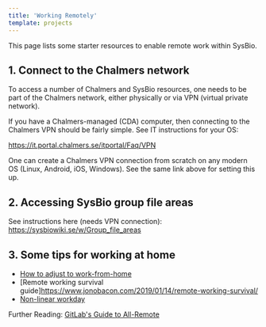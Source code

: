 ```yaml
---
title: 'Working Remotely'
template: projects
---
```


This page lists some starter resources to enable remote work within SysBio.

## 1. Connect to the Chalmers network

To access a number of Chalmers and SysBio resources, one needs to be part of the
Chalmers network, either physically or via VPN (virtual private network).

If you have a Chalmers-managed (CDA) computer,
then connecting to the Chalmers VPN should be fairly simple. See IT instructions for your OS:

https://it.portal.chalmers.se/itportal/Faq/VPN

One can create a Chalmers VPN connection from scratch on any modern OS (Linux, Android, iOS, Windows).
See the same link above for setting this up.


## 2. Accessing SysBio group file areas


See instructions here (needs VPN connection): https://sysbiowiki.se/w/Group_file_areas


## 3. Some tips for working at home

* [How to adjust to work-from-home](https://about.gitlab.com/company/culture/all-remote/remote-work-starter-guide/)
* [Remote working survival guide]https://www.jonobacon.com/2019/01/14/remote-working-survival/
* [Non-linear workday](https://about.gitlab.com/company/culture/all-remote/non-linear-workday/)

Further Reading: [GitLab's Guide to All-Remote ](https://about.gitlab.com/company/culture/all-remote/guide/)